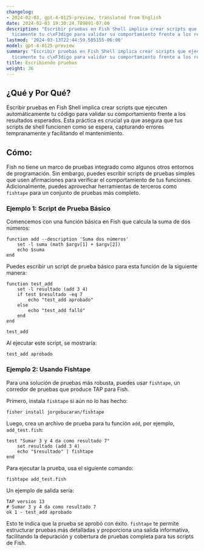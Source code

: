 ```yaml
---
changelog:
- 2024-02-03, gpt-4-0125-preview, translated from English
date: 2024-02-03 19:30:24.789891-07:00
description: "Escribir pruebas en Fish Shell implica crear scripts que ejecuten autom\xE1\
  ticamente tu c\xF3digo para validar su comportamiento frente a los resultados\u2026"
lastmod: '2024-03-13T22:44:59.505155-06:00'
model: gpt-4-0125-preview
summary: "Escribir pruebas en Fish Shell implica crear scripts que ejecuten autom\xE1\
  ticamente tu c\xF3digo para validar su comportamiento frente a los resultados esperados."
title: Escribiendo pruebas
weight: 36
---
```


## ¿Qué y Por Qué?

Escribir pruebas en Fish Shell implica crear scripts que ejecuten automáticamente tu código para validar su comportamiento frente a los resultados esperados. Esta práctica es crucial ya que asegura que tus scripts de shell funcionen como se espera, capturando errores tempranamente y facilitando el mantenimiento.

## Cómo:

Fish no tiene un marco de pruebas integrado como algunos otros entornos de programación. Sin embargo, puedes escribir scripts de pruebas simples que usen afirmaciones para verificar el comportamiento de tus funciones. Adicionalmente, puedes aprovechar herramientas de terceros como `fishtape` para un conjunto de pruebas más completo.

### Ejemplo 1: Script de Prueba Básico

Comencemos con una función básica en Fish que calcula la suma de dos números:

```fish
function add --description 'Suma dos números'
    set -l suma (math $argv[1] + $argv[2])
    echo $suma
end
```

Puedes escribir un script de prueba básico para esta función de la siguiente manera:

```fish
function test_add
    set -l resultado (add 3 4)
    if test $resultado -eq 7
        echo "test_add aprobado"
    else
        echo "test_add falló"
    end
end

test_add
```

Al ejecutar este script, se mostraría:

```
test_add aprobado
```

### Ejemplo 2: Usando Fishtape

Para una solución de pruebas más robusta, puedes usar `fishtape`, un corredor de pruebas que produce TAP para Fish.

Primero, instala `fishtape` si aún no lo has hecho:

```fish
fisher install jorgebucaran/fishtape
```

Luego, crea un archivo de prueba para tu función `add`, por ejemplo, `add_test.fish`:

```fish
test "Sumar 3 y 4 da como resultado 7"
    set resultado (add 3 4)
    echo "$resultado" | fishtape
end
```

Para ejecutar la prueba, usa el siguiente comando:

```fish
fishtape add_test.fish
```

Un ejemplo de salida sería:

```
TAP version 13
# Sumar 3 y 4 da como resultado 7
ok 1 - test_add aprobado
```

Esto te indica que la prueba se aprobó con éxito. `fishtape` te permite estructurar pruebas más detalladas y proporciona una salida informativa, facilitando la depuración y cobertura de pruebas completa para tus scripts de Fish.
